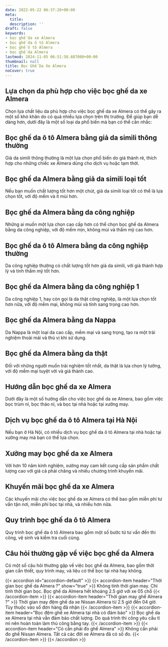 ```yaml
---
date: 2022-05-22 06:37:28+00:00
meta:
  title:  
  description: ''
draft: false
keywords:
- bọc ghế da xe Almera
- bọc ghế da ô tô Almera
- bọc ghế ô tô Almera
- bọc ghế da Almera
lastmod: 2024-11-05 06:51:58.687000+00:00
thumbnail: null
title: Bọc Ghế Da Xe Almera
noCover: true
---
```


## Lựa chọn da phù hợp cho việc bọc ghế da xe Almera

Chọn lựa chất liệu da phù hợp cho việc bọc ghế da xe Almera có thể gây ra một số khó khăn do có quá nhiều lựa chọn trên thị trường. Để giúp bạn dễ dàng hơn, dưới đây là một số loại da phổ biến mà bạn có thể cân nhắc:

## Bọc ghế da ô tô Almera bằng giả da simili thông thường

Giả da simili thông thường là một lựa chọn phổ biến do giá thành rẻ, thích hợp cho những chiếc xe Almera dùng cho dịch vụ hoặc tạm thời.

## Bọc ghế da Almera bằng giả da simili loại tốt

Nếu bạn muốn chất lượng tốt hơn một chút, giả da simili loại tốt có thể là lựa chọn tốt, với độ mềm và ít mùi hơn.

## Bọc ghế da Almera bằng da công nghiệp

Những ai muốn một lựa chọn cao cấp hơn có thể chọn bọc ghế da Almera bằng da công nghiệp, với độ mềm mịn, không mùi và thẩm mỹ cao hơn.

## Bọc ghế da ô tô Almera bằng da công nghiệp thường

Da công nghiệp thường có chất lượng tốt hơn giả da simili, với giá thành hợp lý và tính thẩm mỹ tốt hơn.

## Bọc ghế da Almera bằng da công nghiệp 1

Da công nghiệp 1, hay còn gọi là da thật công nghiệp, là một lựa chọn tốt hơn nữa, với độ mềm mại, không mùi và tính sang trọng cao hơn.

## Bọc ghế da Almera bằng da Nappa

Da Nappa là một loại da cao cấp, mềm mại và sang trọng, tạo ra một trải nghiệm thoải mái và thú vị khi sử dụng.

## Bọc ghế da Almera bằng da thật

Đối với những người muốn trải nghiệm tốt nhất, da thật là lựa chọn lý tưởng, với độ mềm mại tuyệt vời và giá thành cao.

## Hướng dẫn bọc ghế da xe Almera

Dưới đây là một số hướng dẫn cho việc bọc ghế da xe Almera, bao gồm việc bọc trùm nỉ, bọc tháo nỉ, và bọc tại nhà hoặc tại xưởng may.

## Dịch vụ bọc ghế da ô tô Almera tại Hà Nội

Nếu bạn ở Hà Nội, có nhiều dịch vụ bọc ghế da ô tô Almera tại nhà hoặc tại xưởng may mà bạn có thể lựa chọn.

## Xưởng may bọc ghế da xe Almera

Với hơn 10 năm kinh nghiệm, xưởng may cam kết cung cấp sản phẩm chất lượng cao với giá cả phải chăng và nhiều chương trình khuyến mãi.

## Khuyến mãi bọc ghế da xe Almera

Các khuyến mãi cho việc bọc ghế da xe Almera có thể bao gồm miễn phí tư vấn tận nơi, miễn phí bọc tại nhà, và nhiều hơn nữa.

## Quy trình bọc ghế da ô tô Almera

Quy trình bọc ghế da ô tô Almera bao gồm một số bước từ tư vấn đến thi công, vệ sinh và kiểm tra cuối cùng.

## Câu hỏi thường gặp về việc bọc ghế da Almera

Có một số câu hỏi thường gặp về việc bọc ghế da Almera, bao gồm thời gian cần thiết, quy trình may, và liệu có thể bọc tại nhà hay không.

{{< accordion id="accordion-default" >}}
  {{< accordion-item header="Thời gian bọc ghế da Almera ?" show="true" >}}
    Không tính thời gian may. Chỉ tính thời gian bọc. Bọc ghế da Almera hết khoảng 2.5 giờ với xe 05 chỗ
  {{< /accordion-item >}}
  {{< accordion-item header="Thời gian may ghế Almera ?" >}}
    Thời gian may đệm ghế da xe Nissan Almera từ 2.5 giờ đến 04 giờ. Tùy thuộc vào số đơn hàng đã nhận
  {{< /accordion-item >}}
  {{< accordion-item header="Bọc đệm ghế xe Almera tại nhà có đảm bảo" >}}
    Bọc ghế da xe Almera tại nhà vẫn đảm bảo chất lượng. Do quá trình thi công yêu cầu tỉ mỉ nên hoàn toàn làm thủ công bằng tay.
  {{< /accordion-item >}}
  {{< accordion-item header="Có cần phải đo ghế Almera" >}}
    Không cần phải đo ghế Nissan Almera. Tất cả các đời xe Almera đã có số đo.
  {{< /accordion-item >}}
{{< /accordion >}}

